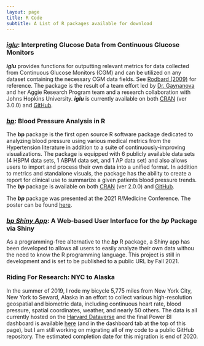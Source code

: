 ```yaml
---
layout: page
title: R Code
subtitle: A List of R packages available for download
---
```


### *[iglu](https://github.com/irinagain/iglu)*: Interpreting Glucose Data from Continuous Glucose Monitors
***iglu*** provides functions for outputting relevant metrics for data collected from Continuous Glucose Monitors (CGM) and can be utilized on any dataset containing the necessary CGM data fields. See [Rodbard (2009)](https://www.liebertpub.com/doi/10.1089/dia.2008.0132) for reference. The package is the result of a team effort led by [Dr. Gaynanova](https://github.com/irinagain) and her Aggie Research Program team and a research collaboration with Johns Hopkins University. ***iglu*** is currently available on both [CRAN](https://cran.r-project.org/web/packages/iglu/index.html) (ver 3.0.0) and [GitHub](https://github.com/irinagain/iglu).

### ***[bp](https://github.com/johnschwenck/bp)***: Blood Pressure Analysis in R
The **bp** package is the first open source R software package dedicated to analyzing blood pressure using various medical metrics from the Hypertension literature in addition to a suite of continuously-improving visualizations. The package is equipped with 6 publicly available data sets (4 HBPM data sets, 1 ABPM data set, and 1 AP data set) and also allows users to import and process their own data into a unified format. In addition to metrics and standalone visuals, the package has the ability to create a report for clinical use to summarize a given patients blood pressure trends. The ***bp*** package is available on both [CRAN](https://cran.r-project.org/web/packages/bp/index.html) (ver 2.0.0) and [GitHub](https://github.com/johnschwenck/bp).

The ***bp*** package was presented at the 2021 R/Medicine Conference. The poster can be found [here](https://johnschwenck.github.io/img/R_Med_Poster_bp.pdf).

### ***[bp Shiny App](https://github.com/irinagain/bpshiny)***: A Web-based User Interface for the *bp* Package via Shiny
As a programming-free alternative to the ***bp*** R package, a Shiny app has been developed to allows all users to easily analyze their own data withou the need to know the R programming language. This project is still in development and is set to be published to a public URL by Fall 2021.

### Riding For Research: NYC to Alaska
In the summer of 2019, I rode my bicycle 5,775 miles from New York City, New York to Seward, Alaska in an effort to collect various high-resolution geospatial and biometric data, including continuous heart rate, blood pressure, spatial coordinates, weather, and nearly 50 others. The data is all currently hosted on the [Harvard Dataverse](https://dataverse.harvard.edu/dataverse/r4r) and the final Power BI dashboard is available [here](https://app.powerbi.com/view?r=eyJrIjoiYjdmYTAzMmEtZjllZS00Mzg4LTljZDMtMTQ1Y2EyODJkNmQ1IiwidCI6IjY4ZjM4MWUzLTQ2ZGEtNDdiOS1iYTU3LTZmMzIyYjhmMGRhMSIsImMiOjN9) (and in the dashboard tab at the top of this page), but I am still working on migrating all of my code to a public GitHub repository. The estimated completion date for this migration is end of 2020. 
